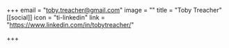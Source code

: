 +++
email = "toby.treacher@gmail.com"
image = ""
title = "Toby Treacher"
[[social]]
icon = "ti-linkedin"
link = "https://www.linkedin.com/in/tobytreacher/"

+++
